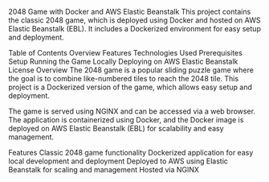 2048 Game with Docker and AWS Elastic Beanstalk
This project contains the classic 2048 game, which is deployed using Docker and hosted on AWS Elastic Beanstalk (EBL). It includes a Dockerized environment for easy setup and deployment.

Table of Contents
Overview
Features
Technologies Used
Prerequisites
Setup
Running the Game Locally
Deploying on AWS Elastic Beanstalk
License
Overview
The 2048 game is a popular sliding puzzle game where the goal is to combine like-numbered tiles to reach the 2048 tile. This project is a Dockerized version of the game, which allows easy setup and deployment.

The game is served using NGINX and can be accessed via a web browser. The application is containerized using Docker, and the Docker image is deployed on AWS Elastic Beanstalk (EBL) for scalability and easy management.

Features
Classic 2048 game functionality
Dockerized application for easy local development and deployment
Deployed to AWS using Elastic Beanstalk for scaling and management
Hosted via NGINX
